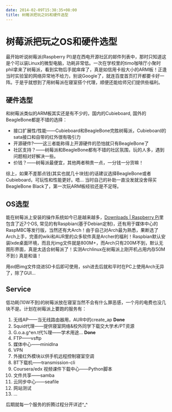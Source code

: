 ```yaml
---
date: 2014-02-09T15:38:35+08:00
title: 树莓派把玩之OS和硬件选型
---
```


# 树莓派把玩之OS和硬件选型

最开始听说树莓派(Raspberry PI)是在西电开源社区的邮件列表中，那时只知道这是个可以装Linux的微型电脑，功耗非常低。一次在学校里的timo咖啡厅小聚时phil拿来了树莓派，看到实物后手就痒痒了，真是如信用卡般大小的ARM板！正逢当时实验室的网络异常地不给力，别说Google了，就连百度首页打开都要卡好一阵。于是乎就想到了用树莓派在寝室搭个代理，顺便还能给师兄们提供些福利。  

## 硬件选型  
和树莓派类似的ARM板其实还是有不少的，国内的Cubieboard, 国外的BeagleBone都是不错的选择：

* 接口扩展性/性能——Cubieboard和BeagleBone完胜树莓派，Cubieboard的sata接口和自带的红外很有吸引力  
* 开源硬件?——这三者能称得上开源硬件的恐怕就只有BeagleBone了  
* 社区支持？——树莓派和BeagleBone都有不错的社区氛围，玩的人多，遇到问题相对好解决一些。  
* 价钱？——树莓派最便宜，其他两者稍贵一点，一分钱一分货嘛！  


综上，如果不差那点钱(其实也就几十块钱)的话建议选择BeagleBone或者Cubieboard，可玩性和性能更好。唔... 当时自己的补助一直没发就没舍得买BeagleBone Black了，第一次玩ARM板经验还是不足呀。

## OS选型  
能在树莓派上安装的操作系统如今已是越来越多，[Downloads | Raspberry Pi](http://www.raspberrypi.org/downloads)里包含了近7个OS, 常见的有Raspbian(基于Debian定制)，还有用于媒体中心的RaspMBC等发行版，当然还有大Arch！由于自己对Arch最为熟悉，果断选了Arch上手，完善的wiki和AUR里的众多软件真是Archer的福利！Raspbian默认安装lxde桌面环境，而且光img文件就是800M+，而Arch只有200M不到，默认无图形界面，真是太适合树莓派了！实测Archlinux在树莓派上刚开机占用内存50M不到:) 真是和谐！  

用`dd`把img文件烧进SD卡后即可使用，ssh进去后就和平时在PC上使用Arch无异了，除了GUI...  

## Service  
低功耗(10W不到)的树莓派放在寝室当然不会有什么罪恶感，一个月的电费也没几块不是。计划在树莓派上要跑的服务有：  

1. 无线AP——当无线路由器用，AUR中的create_ap  **Done**  
2. Squid代理——提供寝室网络&校外同学下载交大学术/PT资源  
3. G.o.a.g^en.t代%理——学术用途...  **Done**  
4. FTP——vsftp  
5. 媒体中心——minidlna  
6. VPN  
7. 外接红外模块以供手机远程控制寝室空调  
8. BT下载机——transmission-cli  
9. Coursera/edx 视频课件下载中心——Python脚本  
10. 文件共享——samba  
11. 云同步中心——seafile  
12. 网站测试
13. ...

后期就每一个服务的折腾过程分开详述^\_^